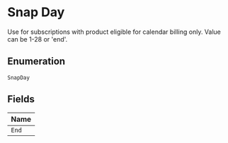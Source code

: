 
# Snap Day

Use for subscriptions with product eligible for calendar billing only. Value can be 1-28 or 'end'.

## Enumeration

`SnapDay`

## Fields

| Name |
|  --- |
| `End` |

